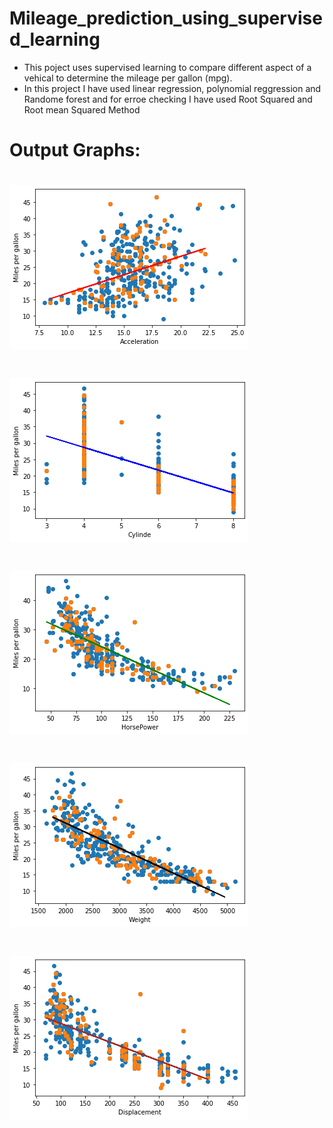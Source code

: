 # Mileage_prediction_using_supervised_learning
* This poject uses supervised learning to compare different aspect of a vehical to determine the mileage per gallon (mpg). 
* In this project I have used linear regression, polynomial reggression and Randome forest and for erroe checking I have used Root Squared and Root mean Squared Method

# Output Graphs:
# ![This must be some error ](https://github.com/rohit133/Mileage_prediction_using_supervised_learning/blob/main/OutPut/qt_img256113194827781.png)
# ![This must be some error ](https://github.com/rohit133/Mileage_prediction_using_supervised_learning/blob/main/OutPut/qt_img265819820916741.png)
# ![This must be some error ](https://github.com/rohit133/Mileage_prediction_using_supervised_learning/blob/main/OutPut/qt_img267795505872901.png)
# ![This must be some error ](https://github.com/rohit133/Mileage_prediction_using_supervised_learning/blob/main/OutPut/qt_img271115515592709.png) 
# ![This must be some error ](https://github.com/rohit133/Mileage_prediction_using_supervised_learning/blob/main/OutPut/qt_img274186417209349.png)
